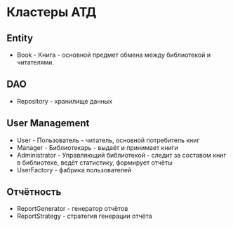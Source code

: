 # Кластеры АТД

## Entity
- Book - Книга - основной предмет обмена между библиотекой и читателями.

## DAO
- Repository - хранилище данных

## User Management
- User - Пользователь - читатель, основной потребитель книг
- Manager - Библиотекарь - выдаёт и принимает книги
- Administrator - Управляющий библиотекой - следит за составом книг в библиотеке, ведёт статистику, формирует отчёты
- UserFactory - фабрика пользователей

## Отчётность
- ReportGenerator - генератор отчётов
- ReportStrategy - стратегия генерации отчёта 
